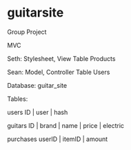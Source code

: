 # guitarsite
Group Project

MVC

Seth: Stylesheet, View Table Products

Sean: Model, Controller Table Users

Database: guitar_site

Tables:

users
ID | user | hash

guitars
ID | brand | name | price | electric

purchases
userID | itemID | amount

